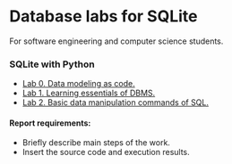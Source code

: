 # Database labs for SQLite

For software engineering and computer science students.

### SQLite with Python

- [Lab 0. Data modeling as code.](https://github.com/andriikopp/sqlite-labs/tree/main/python#lab-0-data-modeling-as-code)
- [Lab 1. Learning essentials of DBMS.](https://github.com/andriikopp/sqlite-labs/tree/main/python#lab-1-learning-essentials-of-dbms)
- [Lab 2. Basic data manipulation commands of SQL.](https://github.com/andriikopp/sqlite-labs/tree/main/python#lab-2-basic-data-manipulation-commands-of-sql)

#### Report requirements:

- Briefly describe main steps of the work.
- Insert the source code and execution results.
